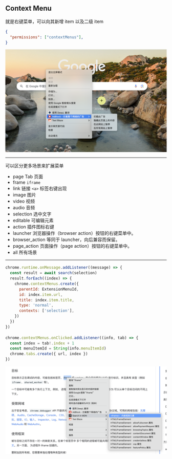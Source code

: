 
## Context Menu

就是右键菜单，可以向其新增 item 以及二级 item

```json
{
  "permissions": ["contextMenus"],
}
```

<img class="max-h-72 mt-2" src="../assets/context-menu.png" />

---

可以区分更多场景来扩展菜单

- page Tab 页面
- frame `iframe`
- link 链接 `<a>` 标签右键出现
- image 图片
- video 视频
- audio 音频
- selection 选中文字
- editable 可编辑元素
- action 插件图标右键
- launcher 浏览器操作（browser action）按钮的右键菜单中。
- browser_action 等同于 launcher，向后兼容而保留。
- page_action 页面操作（page action）按钮的右键菜单中。
- all 所有场景

---

<div class="flex items-start justify-between gap-8">

<div class="flex-1">

```js {4-10,14,17,18}
chrome.runtime.onMessage.addListener((message) => {
  const result = await search(selection)
  result.forEach((index) => {
    chrome.contextMenus.create({
      parentId: ExtensionMenuId,
      id: index.item.url,
      title: index.item.title,
      type: 'normal',
      contexts: ['selection'],
    })
  })
})

chrome.contextMenus.onClicked.addListener((info, tab) => {
  const index = tab!.index + 1
  const menuItemId = String(info.menuItemId)
  chrome.tabs.create({ url, index })
})
```

</div>

<div class="flex-1">
  <img class="max-h-72 mt-2" src="../assets/context-menu-mdn.png" />
</div>

</div>

